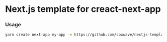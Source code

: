 # Next.js template for creact-next-app

### Usage

```bash
yarn create next-app my-app -e https://github.com/coxwave/nextjs-template
```